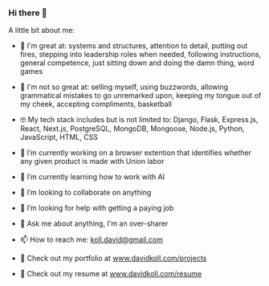 ### Hi there 👋

A little bit about me: 

 - 💯 I'm great at: systems and structures, attention to detail, putting out fires, stepping into leadership roles when needed, following instructions, general competence, just sitting down and doing the damn thing, word games
 - 🤦 I'm not so great at: selling myself, using buzzwords, allowing grammatical mistakes to go unremarked upon, keeping my tongue out of my cheek, accepting compliments, basketball
 - 🤓 My tech stack includes but is not limited to: Django, Flask, Express.js, React, Next.js, PostgreSQL, MongoDB, Mongoose, Node.js, Python, JavaScript, HTML, CSS 

 - 🔭 I’m currently working on a browser extention that identifies whether any given product is made with Union labor
 - 🌱 I’m currently learning how to work with AI
 - 👯 I’m looking to collaborate on anything
 - 🤔 I’m looking for help with getting a paying job
 - 💬 Ask me about anything, I'm an over-sharer

 - 📫 How to reach me: koll.david@gmail.com
 - 👀 Check out my portfolio at www.davidkoll.com/projects
 - 💼 Check out my resume at www.davidkoll.com/resume 

<!--
**donkeykong718/donkeykong718** is a ✨ _special_ ✨ repository because its `README.md` (this file) appears on your GitHub profile.

Here are some ideas to get you started:

- 🔭 I’m currently working on ...
- 🌱 I’m currently learning ...
- 👯 I’m looking to collaborate on ...
- 🤔 I’m looking for help with ...
- 💬 Ask me about ...
- 📫 How to reach me: ...
- 😄 Pronouns: ...
- ⚡ Fun fact: ...
-->
